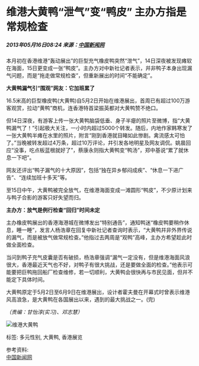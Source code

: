 # 维港大黄鸭“泄气”变“鸭皮” 主办方指是常规检查

##### 2013年05月16日08:24    来源：[中国新闻网](http://www.chinanews.com/)

本月初在香港维港“轰动展出”的巨型充气橡皮鸭突然“泄气”，14日深夜被发现瘫软在海面，15日更变成一张“鸭皮”。主办方对中新社记者表示，幷非鸭子本身出现漏气问题，而是“拖走做常规检查”，但重新展出的时间“不能确定”。

**大黄鸭漏气引“围观”网友：它加班累了**

16.5米高的巨型橡皮鸭(大黄鸭)自5月2日开始在维港展出，首周已有超过100万游客观赏，拉动“黄鸭”商机，连香港特首梁振英都对大黄鸭赞不绝口。

但14日深夜，有游客上传一张大黄鸭脑袋低垂、身子半瘪的照片至微博，指“大黄鸭漏气了！”引起极大关注，一小时内超过5000个转发。随后，内地作家韩寒发了一张大黄鸭半瘫在水里的照片，附言“刚到香港就目睹如此惨剧。禽流感太可怕了。”当晚被转发超过4万条，超过10万评论，幷引发各地明星及网友调侃。姚晨回应“没事，吃点板蓝根就好了”，蔡康永则指大黄鸭变“鸭汤”，郑中基说“累了就休息一下吧”。

网友还评出“鸭子漏气的十大原因”，包括“独在异乡郁闷成疾”、“休息一下进广告”、“连续加班十多天”等。

至15日中午，大黄鸭被完全放气，在维港海面变成一滩圆形“鸭皮”，不少原计划来与鸭子合影的游客只好失望而归。

**主办方：放气是例行检查“回归”时间未定**

主办橡皮鸭展出的香港海港城在微博发出“特别通告”，通知鸭迷“橡皮鸭要稍作休息，睡一睡”，发言人杨浩章在回复中新社记者查询时表示，“大黄鸭幷非外界传说的漏气，而是被放气做常规检查。”他指过去两周是“观鸭”高峰，主办方希望趁此时做全面检查。

当问到鸭子充气皮囊是否有破损，杨浩章强调“漏气一定没有，但是维港海面风浪很大，香港最近天气也不好，对鸭子有很大挑战，还是要做全面的检查。”他表示可能要把巨鸭拖回船厂检查维修，若一切顺利，大黄鸭会很快再与市民见面，但幷不能定下具体时间。

大黄鸭原定于5月2日至6月9日在维港展出，设计者霍夫曼在开幕式时曾表示维港风高浪急，是大黄鸭在各国展出以来，遇到的最大挑战之一。(完)

_（责编：甘怡淳(实习)、邓志慧）_

![维港大黄鸭](http://58.68.146.78/index/?cid=&catalogs=42272&keyword=&refer=) 

标签: 多元性别, 大黄鸭, 香港展览

参考资料:  
[中国新闻网](http://www.chinanews.com/)